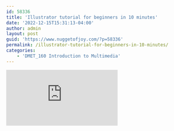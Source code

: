 ```yaml
---
id: 58336
title: 'Illustrator tutorial for beginners in 10 minutes'
date: '2022-12-15T15:31:13-04:00'
author: admin
layout: post
guid: 'https://www.nuggetofjoy.com/?p=58336'
permalink: /illustrator-tutorial-for-beginners-in-10-minutes/
categories:
    - 'DMET_160 Introduction to Multimedia'
---
```


<iframe class="vide" allow="accelerometer; autoplay; clipboard-write; encrypted-media; gyroscope; picture-in-picture; web-share" allowfullscreen="" frameborder="0" loading="lazy" referrerpolicy="strict-origin-when-cross-origin" src="https://www.youtube.com/embed/7hfKiGDU2V8?feature=oembed" title="Adobe Illustrator 2021 New Features in 5 Minutes!"></iframe>